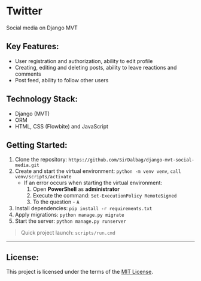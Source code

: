 # Twitter
Social media on Django MVT

## Key Features:
* User registration and authorization, ability to edit profile
* Creating, editing and deleting posts, ability to leave reactions and comments
* Post feed, ability to follow other users

## Technology Stack:
* Django (MVT)
* ORM 
* HTML, CSS (Flowbite) and JavaScript

## Getting Started:
1. Clone the repository: `https://github.com/SirDalbag/django-mvt-social-media.git`
2. Create and start the virtual environment: `python -m venv venv`, `call venv/scripts/activate`
    * If an error occurs when starting the virtual environment:
        1. Open **PowerShell** as **administrator**
        2. Execute the command: `Set-ExecutionPolicy RemoteSigned`
        3. To the question - `A`
3. Install dependencies: `pip install -r requirements.txt`
4. Apply migrations: `python manage.py migrate`
5. Start the server: `python manage.py runserver`
> Quick project launch: `scripts/run.cmd`
---
## License:
This project is licensed under the terms of the [MIT License](https://github.com/SirDalbag/django-mvt-social-media/blob/main/LICENSE).
